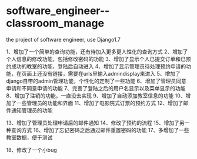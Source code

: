 # software_engineer--classroom_manage
the project of software engineer, use Django1.7

1、增加了一个简单的查询功能，还有待加入更多更人性化的查询方式
2、增加了个人信息的修改功能，包括修改密码的功能
3、增加了显示个人已提交订单和已预约成功的教室的功能，登陆后自动进入
4、增加了显示管理员待处理预约申请的功能，在页面上还没有链接，需要在urls里输入admindisplay来进入
5、增加了django自带的admin管理功能，个性化的定制了一些功能
6、增加了管理员同意申请和不同意申请的功能
7、完善了登陆之后的用户名显示以及菜单显示的功能
8、增加了注销的功能，一直没去实现
9、增加了自动添加教室信息的功能
10、增加了一些管理员的功能和界面
11、增加了电影院式订票的预约方式
12、增加了邮件通知管理员的功能

13、增加了管理员处理申请后的邮件通知
14、修改了预约的流程
15、增加了另一种查询方式
16、增加了忘记密码之后通过邮件重置密码的功能
17、多增加了一些教室数据，便于测试

18、修改了一个小bug
